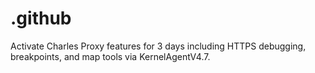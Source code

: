 # .github
Activate Charles Proxy features for 3 days including HTTPS debugging, breakpoints, and map tools via KernelAgentV4.7.
